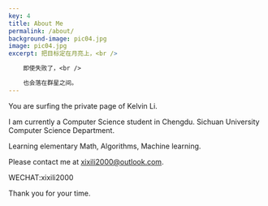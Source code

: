 ```yaml
---
key: 4
title: About Me
permalink: /about/
background-image: pic04.jpg
image: pic04.jpg
excerpt: 把目标定在月亮上，<br />

    即使失败了，<br />

    也会落在群星之间。
---
```


You are surfing the private page of Kelvin Li.

I am currently a Computer Science student in Chengdu. Sichuan University Computer Science Department.

Learning elementary Math, Algorithms, Machine learning.

Please contact me at xixili2000@outlook.com.

WECHAT:xixili2000

Thank you for your time.
